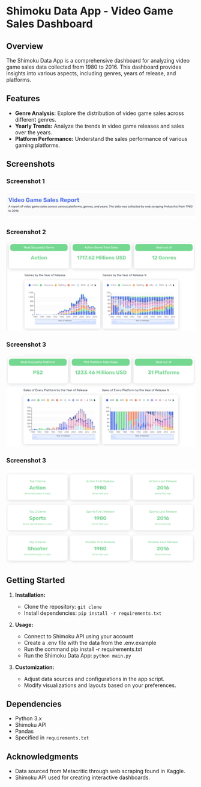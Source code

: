# Shimoku Data App - Video Game Sales Dashboard

## Overview

The Shimoku Data App is a comprehensive dashboard for analyzing video game sales data collected from 1980 to 2016. This dashboard provides insights into various aspects, including genres, years of release, and platforms.

## Features

- **Genre Analysis:** Explore the distribution of video game sales across different genres.
- **Yearly Trends:** Analyze the trends in video game releases and sales over the years.
- **Platform Performance:** Understand the sales performance of various gaming platforms.

## Screenshots

### Screenshot 1
![Screenshot 1](assets/1.png)

### Screenshot 2
![Screenshot 2](assets/2.png)

### Screenshot 3
![Screenshot 3](assets/3.png)

### Screenshot 3
![Screenshot 4](assets/4.png)

## Getting Started

1. **Installation:**
   - Clone the repository: `git clone `
   - Install dependencies: `pip install -r requirements.txt`

2. **Usage:**
   - Connect to Shimoku API using your account
   - Create a .env file with the data from the .env.example
   - Run the command pip install -r requirements.txt
   - Run the Shimoku Data App: `python main.py`

4. **Customization:**
   - Adjust data sources and configurations in the app script.
   - Modify visualizations and layouts based on your preferences.

## Dependencies

- Python 3.x
- Shimoku API
- Pandas
- Specified in `requirements.txt`

## Acknowledgments

- Data sourced from Metacritic through web scraping found in Kaggle.
- Shimoku API used for creating interactive dashboards.
